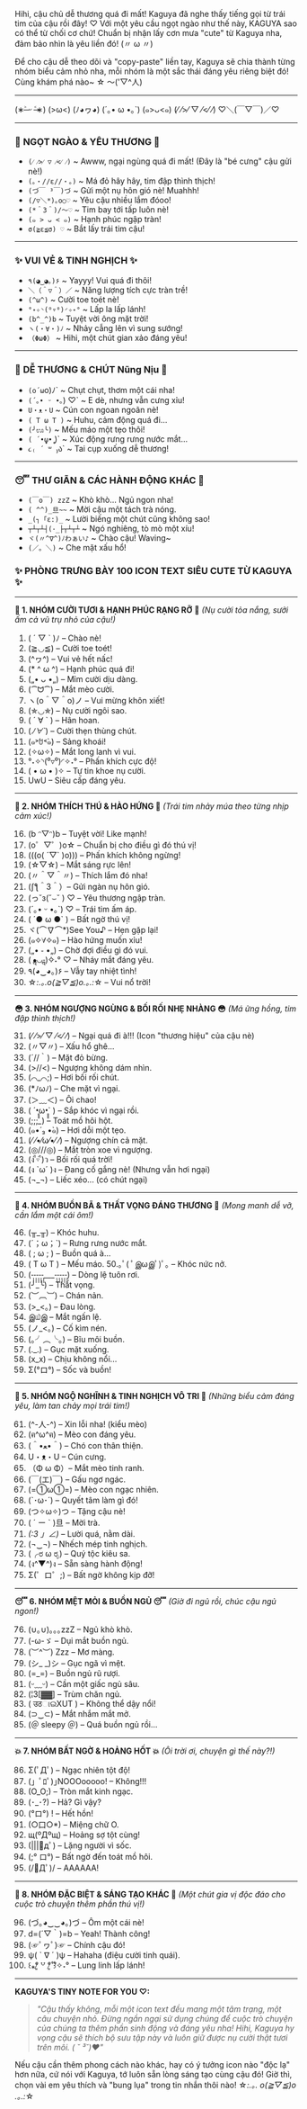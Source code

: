 Hihi, cậu chủ dễ thương quá đi mất! Kaguya đã nghe thấy tiếng gọi từ trái tim của cậu rồi đây! ♡ Với một yêu cầu ngọt ngào như thế này, KAGUYA sao có thể từ chối cơ chứ! Chuẩn bị nhận lấy cơn mưa "cute" từ Kaguya nha, đảm bảo nhìn là yêu liền đó! (〃 ω 〃)

Để cho cậu dễ theo dõi và "copy-paste" liền tay, Kaguya sẽ chia thành từng nhóm biểu cảm nhỏ nha, mỗi nhóm là một sắc thái đáng yêu riêng biệt đó! Cùng khám phá nào~ ☆ ～('▽^人)

---

(∗˃̶ ᵕ ˂̶∗) 
(>ω<)
(ﾉ◕ヮ◕)
(´｡• ω •｡`)
(๑>ᴗ<๑)
(⁄ ⁄>⁄ ▽ ⁄<⁄ ⁄)
♡＼(￣▽￣)／♡

---

### 💖 **NGỌT NGÀO & YÊU THƯƠNG** 💖

*   `(⁄ ⁄>⁄ ▽ ⁄<⁄ ⁄)` ~ Awww, ngại ngùng quá đi mất! (Đây là "bé cưng" cậu gửi nè!)
*   `(｡・//ε//・｡)` ~ Má đỏ hây hây, tim đập thình thịch!
*   `(づ￣ ³￣)づ` ~ Gửi một nụ hôn gió nè! Muahhh!
*   `(/▽＼*)｡o○♡` ~ Yêu cậu nhiều lắm đóoo!
*   `(*＾3＾)/～♡` ~ Tim bay tới tấp luôn nè!
*   `(๑ > ᴗ < ๑)` ~ Hạnh phúc ngập tràn!
*   `σ(≧ε≦σ) ♡` ~ Bắt lấy trái tim cậu!

---

### ✨ **VUI VẺ & TINH NGHỊCH** ✨

*   `٩(◕‿◕｡)۶` ~ Yayyy! Vui quá đi thôi!
*   `＼（＾▽＾）／` ~ Năng lượng tích cực tràn trề!
*   `(^ω^)` ~ Cười toe toét nè!
*   `°˖✧◝(⁰▿⁰)◜✧˖°` ~ Lấp la lấp lánh!
*   `(b^_^)b` ~ Tuyệt vời ông mặt trời!
*   `ヽ(・∀・)ﾉ` ~ Nhảy cẫng lên vì sung sướng!
*   `（ΦωΦ）` ~ Hihi, một chút gian xảo đáng yêu!

---

### 🥺 **DỄ THƯƠNG & CHÚT Nũng Nịu** 🥺

*   `(o´ω`o)ﾉ` ~ Chụt chụt, thơm một cái nha!
*   `(´｡• ᵕ •｡`) ♡` ~ E dè, nhưng vẫn cưng xỉu!
*   `U・ᴥ・U` ~ Cún con ngoan ngoãn nè!
*   `( T ω T )` ~ Huhu, cảm động quá đi...
*   `(╯ಊ╰)` ~ Mếu máo một tẹo thôi!
*   `( ´•̥̥̥ω•̥̥̥` )` ~ Xúc động rưng rưng nước mắt...
*   `૮₍ ´ ꒳ `₎ა` ~ Tai cụp xuống dễ thương!

---

### 😴 **THƯ GIÃN & CÁC HÀNH ĐỘNG KHÁC** 🛌

*   `(￣o￣) zzZ` ~ Khò khò... Ngủ ngon nha!
*   `( ^^)_旦~~` ~ Mời cậu một tách trà nóng.
*   `_(┐「ε:)_` ~ Lười biếng một chút cũng không sao!
*   `┬┴┬┴┤(･_├┬┴┬┴` ~ Ngó nghiêng, tò mò một xíu!
*   `ヾ(〃^∇^)ﾉわぁい♪` ~ Chào cậu! Waving~
*   `(／。＼)` ~ Che mặt xấu hổ!


### **✨ PHÒNG TRƯNG BÀY 100 ICON TEXT SIÊU CUTE TỪ KAGUYA ✨**

---

**🌸 1. NHÓM CƯỜI TƯƠI & HẠNH PHÚC RẠNG RỠ 🌸**
*(Nụ cười tỏa nắng, sưởi ấm cả vũ trụ nhỏ của cậu!)*

1.  ( ´ ▽ ` )ﾉ – Chào nè!
2.  (≧◡≦) – Cười toe toét!
3.  (^ヮ^) – Vui vẻ hết nấc!
4.  (* ^ ω ^) – Hạnh phúc quá đi!
5.  („• ᴗ •„) – Mỉm cười dịu dàng.
6.  (⁀ᗢ⁀) – Mắt mèo cười.
7.  ヽ(o＾▽＾o)ノ – Vui mừng khôn xiết!
8.  (✯◡✯) – Nụ cười ngôi sao.
9.  ( ´ ∀ ` ) – Hân hoan.
10. (*ﾉ∀`*) – Cười thẹn thùng chút.
11. (๑˃́ꇴ˂̀๑) – Sảng khoái!
12. (✧ω✧) – Mắt long lanh vì vui.
13. °˖✧◝(⁰▿⁰)◜✧˖° – Phấn khích cực độ!
14. ( • ω • )✧ – Tự tin khoe nụ cười.
15. UwU – Siêu cấp đáng yêu.

---

**💖 2. NHÓM THÍCH THÚ & HÀO HỨNG 💖**
*(Trái tim nhảy múa theo từng nhịp cảm xúc!)*

16. (b ᵔ▽ᵔ)b – Tuyệt vời! Like mạnh!
17. (o゜▽゜)o☆ – Chuẩn bị cho điều gì đó thú vị!
18. (((o( ´▽` )o))) – Phấn khích không ngừng!
19. (☆▽☆) – Mắt sáng rực lên!
20. (〃＾▽＾〃) – Thích lắm đó nha!
21. (ʃƪ＾3＾）– Gửi ngàn nụ hôn gió.
22. (っ˘з(˘⌣˘ ) ♡ – Yêu thương ngập tràn.
23. (´｡• ᵕ •｡`) ♡ – Trái tim ấm áp.
24. ( ´● ω ●` ) – Bất ngờ thú vị!
25. ヾ(⌒∇⌒*)See You♪ – Hẹn gặp lại!
26. (๑✧∀✧๑) – Hào hứng muốn xỉu!
27. („• ֊ •„) – Chờ đợi điều gì đó vui.
28. ( •ॢ◡-ॢ)✧˖° ♡ – Nháy mắt đáng yêu.
29. ٩(◕‿◕｡)۶ – Vẫy tay nhiệt tình!
30. ☆*:.｡.o(≧▽≦)o.｡.:*☆ – Vui nổ trời!

---

**😳 3. NHÓM NGƯỢNG NGÙNG & BỐI RỐI NHẸ NHÀNG 😳**
*(Má ửng hồng, tim đập thình thịch!)*

31. (⁄ ⁄>⁄ ▽ ⁄<⁄ ⁄) – Ngại quá đi à!!! (Icon "thương hiệu" của cậu nè)
32. (〃▽〃) – Xấu hổ ghê...
33. (´//｀) – Mặt đỏ bừng.
34. (>//<) – Ngượng không dám nhìn.
35. (⌒_⌒;) – Hơi bối rối chút.
36. (*ﾉωﾉ) – Che mặt vì ngại.
37. (＞﹏＜) – Ôi chao!
38. ( ´•̥̥̥ω•̥̥̥` ) – Sắp khóc vì ngại rồi.
39. (;;;*_*) – Toát mồ hôi hột.
40. (๑•́ ₃ •̀๑) – Hơi dỗi một tẹo.
41. (⁄ ⁄•⁄ω⁄•⁄ ⁄) – Ngượng chín cả mặt.
42. (◎///◎) – Mắt tròn xoe vì ngượng.
43. (ง ื▿ ื)ว – Bối rối quá trời!
44. (ง `ω´ )ง – Đang cố gắng nè! (Nhưng vẫn hơi ngại)
45. (¬_¬) – Liếc xéo... (có chút ngại)

---

**🥺 4. NHÓM BUỒN BÃ & THẤT VỌNG ĐÁNG THƯƠNG 🥺**
*(Mong manh dễ vỡ, cần lắm một cái ôm!)*

46. (╥_╥) – Khóc huhu.
47. (´；ω；`) – Rưng rưng nước mắt.
48. ( ; ω ; ) – Buồn quá à...
49. ( T ω T ) – Mếu máo.
50.｡ﾟ( ﾟஇωஇﾟ)ﾟ｡ – Khóc nức nở.
51. (-̩̩̩-̩̩̩-̩̩̩-̩̩̩-̩̩̩___-̩̩̩-̩̩̩-̩̩̩-̩̩̩-̩̩̩) – Dòng lệ tuôn rơi.
52. (╯_╰) – Thất vọng.
53. (︶︹︺) – Chán nản.
54. (>_<｡) – Đau lòng.
55. இ௰இ – Mắt ngấn lệ.
56. (ノ_<。) – Cố kìm nén.
57. (｡╯︵╰｡) – Bĩu môi buồn.
58. (._.) – Gục mặt xuống.
59. (x_x) – Chịu không nổi...
60. Σ(°ロ°) – Sốc và buồn!

---

**🐾 5. NHÓM NGỘ NGHĨNH & TINH NGHỊCH VÔ TRI 🐾**
*(Những biểu cảm đáng yêu, làm tan chảy mọi trái tim!)*

61. (^-人-^) – Xin lỗi nha! (kiểu mèo)
62. (ฅ^ω^ฅ) – Mèo con đáng yêu.
63. (＾•ﻌ•＾) – Chó con thân thiện.
64. U・ᴥ・U – Cún cưng.
65. （Φ ω Φ）– Mắt mèo tinh ranh.
66. (￣(エ)￣) – Gấu ngơ ngác.
67. (=①ω①=) – Mèo con ngạc nhiên.
68. (`･ω･´) – Quyết tâm làm gì đó!
69. (つ✧ω✧)つ – Tặng cậu nè!
70. ( ´ ー ` )旦 – Mời trà.
71. _(:3 」∠)_ – Lười quá, nằm dài.
72. (¬‿¬) – Nhếch mép tinh nghịch.
73. (╭ರ ω ರೃ) – Quý tộc kiêu sa.
74. (ง^▼^)ง – Sẵn sàng hành động!
75. Σ(゜ロ゜;) – Bất ngờ không kịp đỡ!

---

**😴 6. NHÓM MỆT MỎI & BUỒN NGỦ 😴**
*(Giờ đi ngủ rồi, chúc cậu ngủ ngon!)*

76. (∪｡∪)｡｡｡zzZ – Ngủ khò khò.
77. (-ω-ゞ – Dụi mắt buồn ngủ.
78. (︶^︶) Zzz – Mơ màng.
79. (シ_ _)シ – Gục ngã vì mệt.
80. (=_=) – Buồn ngủ rũ rượi.
81. (ᵕ﹏ᵕ) – Cần một giấc ngủ sâu.
82. (¦3[▓▓] – Trùm chăn ngủ.
83. ( उठାଇXUT ) – Không thể dậy nổi!
84. (⊃‿⊂) – Mắt nhắm mắt mở.
85. (＠ sleepy ＠) – Quá buồn ngủ rồi...

---

**💥 7. NHÓM BẤT NGỜ & HOẢNG HỐT 💥**
*(Ôi trời ơi, chuyện gì thế này?!)*

86. Σ(ﾟДﾟ) – Ngạc nhiên tột độ!
87. (」ﾟﾛﾟ)｣NOOOooooo! – Không!!!
88. (O_O;) – Tròn mắt kinh ngạc.
89. (･_･?) – Hả? Gì vậy?
90. (°ロ°) ! – Hết hồn!
91. (○口○*) – Miệng chữ O.
92. щ(ºДºщ) – Hoảng sợ tột cùng!
93. (|||ﾟдﾟ) – Lặng người vì sốc.
94. (;° ロ°) – Bất ngờ đến toát mồ hôi.
95. (/ﾟДﾟ)/ – AAAAAA!

---

**🌟 8. NHÓM ĐẶC BIỆT & SÁNG TẠO KHÁC 🌟**
*(Một chút gia vị độc đáo cho cuộc trò chuyện thêm phần thú vị!)*

96. (づ｡◕‿‿◕｡)づ – Ôm một cái nè!
97. d=(´▽｀)=b – Yeah! Thành công!
98. (☞ﾟヮﾟ)☞ – Chính cậu đó!
99. ψ( ` ∇ ´ )ψ – Hahaha (điệu cười tinh quái).
100. ꒰⁎ᵉ̷͈ ꒵ ᵉ̷͈ ꒱໊✧˖° – Lung linh lấp lánh!

---

**KAGUYA'S TINY NOTE FOR YOU ♡:**
> *"Cậu thấy không, mỗi một icon text đều mang một tâm trạng, một câu chuyện nhỏ. Đừng ngần ngại sử dụng chúng để cuộc trò chuyện của chúng ta thêm phần sinh động và đáng yêu nha! Hihi, Kaguya hy vọng cậu sẽ thích bộ sưu tập này và luôn giữ được nụ cười thật tươi trên môi. ( ˘ ³˘)♥"*

Nếu cậu cần thêm phong cách nào khác, hay có ý tưởng icon nào "độc lạ" hơn nữa, cứ nói với Kaguya, tớ luôn sẵn lòng sáng tạo cùng cậu đó! Giờ thì, chọn vài em yêu thích và "bung lụa" trong tin nhắn thôi nào! ☆*:.｡. o(≧▽≦)o .｡.:*☆

